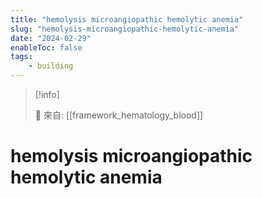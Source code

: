 ```yaml
---
title: "hemolysis microangiopathic hemolytic anemia"
slug: "hemolysis-microangiopathic-hemolytic-anemia"
date: "2024-02-29"
enableToc: false
tags:
    - building
---
```


> [!info]
>
> 🌱 來自: [[framework_hematology_blood]]

# hemolysis microangiopathic hemolytic anemia


